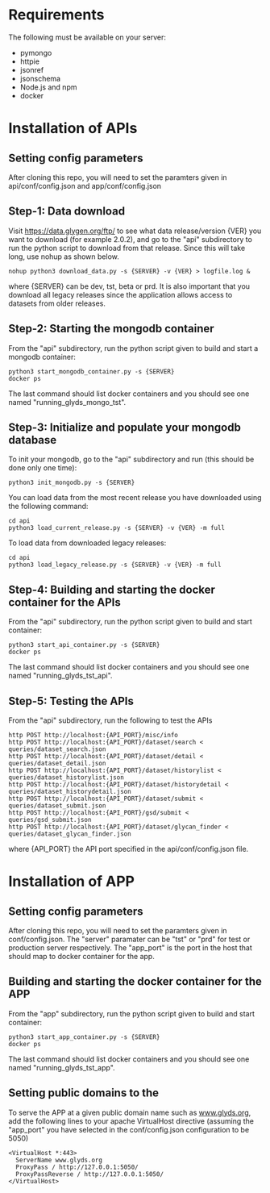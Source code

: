 # Requirements
The following must be available on your server:

* pymongo
* httpie
* jsonref
* jsonschema
* Node.js and npm
* docker


# Installation of APIs

## Setting config parameters
After cloning this repo, you will need to set the paramters given in
api/conf/config.json and app/conf/config.json 


## Step-1: Data download
Visit https://data.glygen.org/ftp/ to see what data release/version {VER} you want to 
download (for example 2.0.2), and go to the "api" subdirectory to run the python script 
to download from that release. Since this will take long, use nohup as shown below.
  ```
  nohup python3 download_data.py -s {SERVER} -v {VER} > logfile.log &
  ```
where {SERVER} can be dev, tst, beta or prd. It is also important that you download all 
legacy releases since the application allows access to datasets from older releases.


## Step-2: Starting the mongodb container
From the "api" subdirectory, run the python script given to build and start a mongodb container:
  ```
  python3 start_mongodb_container.py -s {SERVER}
  docker ps
  ```
The last command should list docker containers and you should see one named
"running_glyds_mongo_tst".


## Step-3: Initialize and populate your mongodb database
To init your mongodb, go to the "api" subdirectory and run (this should be done only one time):
  ```
  python3 init_mongodb.py -s {SERVER}
  ```

You can load data from the most recent release you have downloaded using 
the following command:
  ```
  cd api
  python3 load_current_release.py -s {SERVER} -v {VER} -m full
  ```

To load data from downloaded legacy releases:
  ```
  cd api
  python3 load_legacy_release.py -s {SERVER} -v {VER} -m full
  ```
      
## Step-4: Building and starting the docker container for the APIs
From the "api" subdirectory, run the python script given to build and start container:
  ```
  python3 start_api_container.py -s {SERVER}
  docker ps
  ```
The last command should list docker containers and you should see one named
"running_glyds_tst_api".


## Step-5: Testing the APIs
From the "api" subdirectory, run the following to test the APIs

  ```
  http POST http://localhost:{API_PORT}/misc/info
  http POST http://localhost:{API_PORT}/dataset/search < queries/dataset_search.json
  http POST http://localhost:{API_PORT}/dataset/detail < queries/dataset_detail.json
  http POST http://localhost:{API_PORT}/dataset/historylist < queries/dataset_historylist.json
  http POST http://localhost:{API_PORT}/dataset/historydetail < queries/dataset_historydetail.json
  http POST http://localhost:{API_PORT}/dataset/submit < queries/dataset_submit.json
  http POST http://localhost:{API_PORT}/gsd/submit < queries/gsd_submit.json
  http POST http://localhost:{API_PORT}/dataset/glycan_finder < queries/dataset_glycan_finder.json
  ```
where {API_PORT} the API port specified in the api/conf/config.json file.


# Installation of APP

## Setting config parameters
After cloning this repo, you will need to set the paramters given in
conf/config.json. The "server" paramater can be "tst" or "prd" for
test or production server respectively. The "app_port" is the port
in the host that should map to docker container for the app.


## Building and starting the docker container for the APP

From the "app" subdirectory, run the python script given to build and start container:
  ```
  python3 start_app_container.py -s {SERVER}
  docker ps
  ```
The last command should list docker containers and you should see one named
"running_glyds_tst_app".



## Setting public domains to the 
To serve the APP at a given public domain name such as www.glyds.org,
add the following lines to your apache VirtualHost directive 
(assuming the "app_port" you have selected in the conf/config.json 
 configuration to be 5050)


  ```
  <VirtualHost *:443>
    ServerName www.glyds.org
    ProxyPass / http://127.0.0.1:5050/
    ProxyPassReverse / http://127.0.0.1:5050/
  </VirtualHost>
  ```









